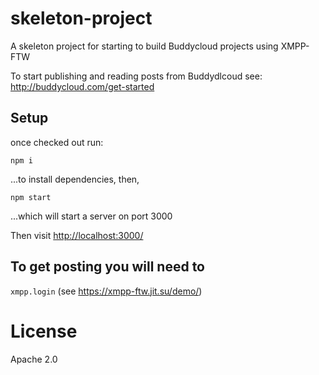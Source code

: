 skeleton-project
================

A skeleton project for starting to build Buddycloud projects using XMPP-FTW

To start publishing and reading posts from Buddydlcoud see: http://buddycloud.com/get-started

## Setup

once checked out run:

```npm i```

...to install dependencies, then,

```npm start```

...which will start a server on port 3000

Then visit [http://localhost:3000/](http://localhost:3000)


## To get posting you will need to

`xmpp.login` (see https://xmpp-ftw.jit.su/demo/)


# License

Apache 2.0
